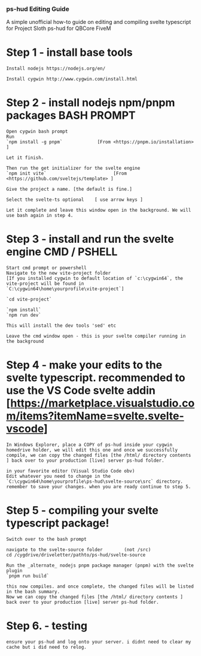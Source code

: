 ### ps-hud Editing Guide
 A simple unofficial how-to guide on editing and compiling svelte typescript for Project Sloth ps-hud for QBCore FiveM

# Step 1 - install base tools
    Install nodejs https://nodejs.org/en/

    Install cygwin http://www.cygwin.com/install.html

# Step 2 - install nodejs npm/pnpm packages	BASH PROMPT

    Open cygwin bash prompt
    Run
    `npm install -g pnpm`             [From <https://pnpm.io/installation> ]

    Let it finish.

    Then run the get initializer for the svelte engine
    `npm init vite`                         [From <https://github.com/sveltejs/template> ]

    Give the project a name. [the default is fine.]

    Select the svelte-ts optional    [ use arrow keys ]

    Let it complete and leave this window open in the background. We will use bash again in step 4.

# Step 3 - install and run the svelte engine	CMD / PSHELL
    Start cmd prompt or powershell 
    Navigate to the new vite-project folder
    [If you installed cygwin to default location of `c:\cygwin64`, the vite-project will be found in 
    `C:\cygwin64\home\yourprofile\vite-project`]

    `cd vite-project`

    `npm install`
    `npm run dev`

    This will install the dev tools 'sed' etc

    Leave the cmd window open - this is your svelte compiler running in the background

# Step 4 - make your edits to the svelte typescript. recommended to use the VS Code svelte addin [https://marketplace.visualstudio.com/items?itemName=svelte.svelte-vscode]

    In Windows Explorer, place a COPY of ps-hud inside your cygwin homedrive holder, we will edit this one and once we successfully compile, we can copy the changed files [the /html/ directory contents ] back over to your production [live] server ps-hud folder.

    in your favorite editor (Visual Studio Code obv)
    Edit whatever you need to change in the `C:\cygwin64\home\yourprofile\ps-hud\svelte-source\src` directory. remember to save your changes. when you are ready continue to step 5.

# Step 5 - compiling your svelte typescript package!

    Switch over to the bash prompt

    navigate to the svelte-source folder        (not /src)
    cd /cygdrive/driveletter/pathto/ps-hud/svelte-source

    Run the _alternate_ nodejs pnpm package manager (pnpm) with the svelte plugin 
    `pnpm run build`

    this now compiles. and once complete, the changed files will be listed in the bash summary.
    Now we can copy the changed files [the /html/ directory contents ] back over to your production [live] server ps-hud folder.

# Step 6. - testing

    ensure your ps-hud and log onto your server. i didnt need to clear my cache but i did need to relog.


